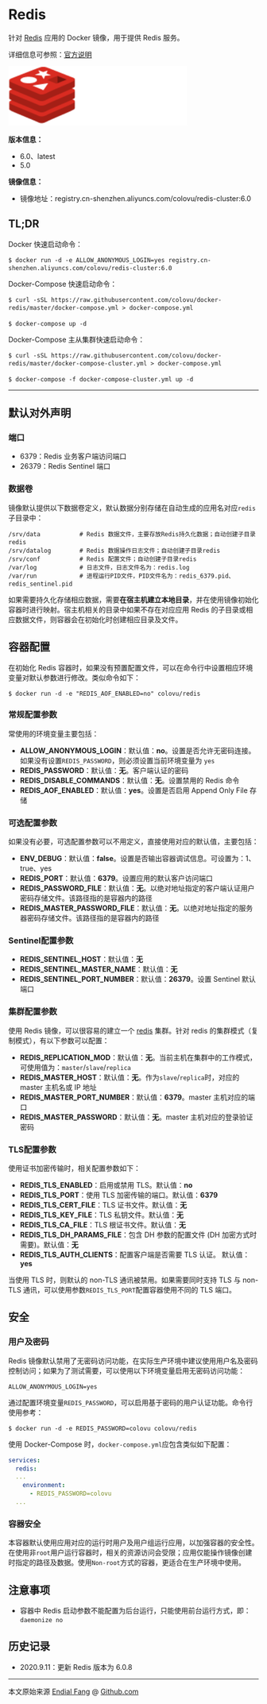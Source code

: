 # Redis

针对 [Redis](https://redis.io) 应用的 Docker 镜像，用于提供 Redis 服务。

详细信息可参照：[官方说明](https://redis.io/documentation)



<img src="img/redis-white.png" alt="redis-white" style="zoom:150%;" />

**版本信息：**

- 6.0、latest
- 5.0

**镜像信息：**

* 镜像地址：registry.cn-shenzhen.aliyuncs.com/colovu/redis-cluster:6.0



## TL;DR

Docker 快速启动命令：

```shell
$ docker run -d -e ALLOW_ANONYMOUS_LOGIN=yes registry.cn-shenzhen.aliyuncs.com/colovu/redis-cluster:6.0
```

Docker-Compose 快速启动命令：

```shell
$ curl -sSL https://raw.githubusercontent.com/colovu/docker-redis/master/docker-compose.yml > docker-compose.yml

$ docker-compose up -d
```

Docker-Compose 主从集群快速启动命令：

```shell
$ curl -sSL https://raw.githubusercontent.com/colovu/docker-redis/master/docker-compose-cluster.yml > docker-compose.yml

$ docker-compose -f docker-compose-cluster.yml up -d
```



---



## 默认对外声明

### 端口

- 6379：Redis 业务客户端访问端口
- 26379：Redis Sentinel 端口

### 数据卷

镜像默认提供以下数据卷定义，默认数据分别存储在自动生成的应用名对应`redis`子目录中：

```shell
/srv/data           # Redis 数据文件，主要存放Redis持久化数据；自动创建子目录redis
/srv/datalog	    # Redis 数据操作日志文件；自动创建子目录redis
/srv/conf           # Redis 配置文件；自动创建子目录redis
/var/log            # 日志文件，日志文件名为：redis.log
/var/run            # 进程运行PID文件，PID文件名为：redis_6379.pid、redis_sentinel.pid
```

如果需要持久化存储相应数据，需要**在宿主机建立本地目录**，并在使用镜像初始化容器时进行映射。宿主机相关的目录中如果不存在对应应用 Redis 的子目录或相应数据文件，则容器会在初始化时创建相应目录及文件。



## 容器配置

在初始化 Redis 容器时，如果没有预置配置文件，可以在命令行中设置相应环境变量对默认参数进行修改。类似命令如下：

```shell
$ docker run -d -e "REDIS_AOF_ENABLED=no" colovu/redis
```



### 常规配置参数

常使用的环境变量主要包括：

- **ALLOW_ANONYMOUS_LOGIN**：默认值：**no**。设置是否允许无密码连接。如果没有设置`REDIS_PASSWORD`，则必须设置当前环境变量为 `yes`
- **REDIS_PASSWORD**：默认值：**无**。客户端认证的密码
- **REDIS_DISABLE_COMMANDS**：默认值：**无**。设置禁用的 Redis 命令
- **REDIS_AOF_ENABLED**：默认值：**yes**。设置是否启用 Append Only File 存储

### 可选配置参数

如果没有必要，可选配置参数可以不用定义，直接使用对应的默认值，主要包括：

- **ENV_DEBUG**：默认值：**false**。设置是否输出容器调试信息。可设置为：1、true、yes
- **REDIS_PORT**：默认值：**6379**。设置应用的默认客户访问端口
- **REDIS_PASSWORD_FILE**：默认值：**无**。以绝对地址指定的客户端认证用户密码存储文件。该路径指的是容器内的路径
- **REDIS_MASTER_PASSWORD_FILE**：默认值：**无**。以绝对地址指定的服务器密码存储文件。该路径指的是容器内的路径

### Sentinel配置参数

- **REDIS_SENTINEL_HOST**：默认值：**无**
- **REDIS_SENTINEL_MASTER_NAME**：默认值：**无**
- **REDIS_SENTINEL_PORT_NUMBER**：默认值：**26379**。设置 Sentinel 默认端口

### 集群配置参数

使用 Redis 镜像，可以很容易的建立一个 [redis](https://redis.apache.org/doc/r3.1.2/redisAdmin.html) 集群。针对 redis 的集群模式（复制模式），有以下参数可以配置：

- **REDIS_REPLICATION_MOD**：默认值：**无**。当前主机在集群中的工作模式，可使用值为：`master`/`slave`/`replica`
- **REDIS_MASTER_HOST**：默认值：**无**。作为`slave`/`replica`时，对应的 master 主机名或 IP 地址
- **REDIS_MASTER_PORT_NUMBER**：默认值：**6379**。master 主机对应的端口
- **REDIS_MASTER_PASSWORD**：默认值：**无**。master 主机对应的登录验证密码

### TLS配置参数

使用证书加密传输时，相关配置参数如下：

- **REDIS_TLS_ENABLED**：启用或禁用 TLS。默认值：**no**
- **REDIS_TLS_PORT**：使用 TLS 加密传输的端口。默认值：**6379**
- **REDIS_TLS_CERT_FILE**：TLS 证书文件。默认值：**无**
- **REDIS_TLS_KEY_FILE**：TLS 私钥文件。默认值：**无**
- **REDIS_TLS_CA_FILE**：TLS 根证书文件。默认值：**无**
- **REDIS_TLS_DH_PARAMS_FILE**：包含 DH 参数的配置文件 (DH 加密方式时需要)。默认值：**无**
- **REDIS_TLS_AUTH_CLIENTS**：配置客户端是否需要 TLS 认证。 默认值：**yes**

当使用 TLS 时，则默认的 non-TLS 通讯被禁用。如果需要同时支持 TLS 与 non-TLS 通讯，可以使用参数`REDIS_TLS_PORT`配置容器使用不同的 TLS 端口。



## 安全

### 用户及密码

Redis 镜像默认禁用了无密码访问功能，在实际生产环境中建议使用用户名及密码控制访问；如果为了测试需要，可以使用以下环境变量启用无密码访问功能：

```shell
ALLOW_ANONYMOUS_LOGIN=yes
```

通过配置环境变量`REDIS_PASSWORD`，可以启用基于密码的用户认证功能。命令行使用参考：

```shell
$ docker run -d -e REDIS_PASSWORD=colovu colovu/redis
```

使用 Docker-Compose 时，`docker-compose.yml`应包含类似如下配置：

```yaml
services:
  redis:
  ...
    environment:
      - REDIS_PASSWORD=colovu
  ...
```

### 容器安全

本容器默认使用应用对应的运行时用户及用户组运行应用，以加强容器的安全性。在使用非`root`用户运行容器时，相关的资源访问会受限；应用仅能操作镜像创建时指定的路径及数据。使用`Non-root`方式的容器，更适合在生产环境中使用。



## 注意事项

- 容器中 Redis 启动参数不能配置为后台运行，只能使用前台运行方式，即：`daemonize no`


## 历史记录

- 2020.9.11：更新 Redis 版本为 6.0.8


----

本文原始来源 [Endial Fang](https://github.com/colovu) @ [Github.com](https://github.com)

